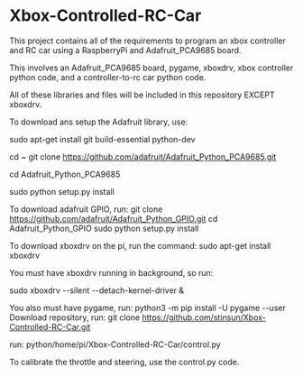 # Xbox-Controlled-RC-Car
This project contains all of the requirements to program an xbox controller and RC car using a RaspberryPi and Adafruit_PCA9685 board. 

This involves an Adafruit_PCA9685 board, pygame, xboxdrv, xbox controller python code, and a controller-to-rc car python code.

All of these libraries and files will be included in this repository EXCEPT xboxdrv.


To download ans setup the Adafruit library, use:

  sudo apt-get install git build-essential python-dev

  cd ~
  git clone https://github.com/adafruit/Adafruit_Python_PCA9685.git

  cd Adafruit_Python_PCA9685

  sudo python setup.py install

To download adafruit GPIO, run:
  git clone https://github.com/adafruit/Adafruit_Python_GPIO.git
  cd Adafruit_Python_GPIO
  sudo python setup.py install

To download xboxdrv on the pi, run the command: 
  sudo apt-get install xboxdrv

You must have xboxdrv running in background, so run:

  sudo xboxdrv --silent --detach-kernel-driver &

You also must have pygame, run:
  python3 -m pip install -U pygame --user
Download repository, run:
git clone https://github.com/stinsun/Xbox-Controlled-RC-Car.git

run: python/home/pi/Xbox-Controlled-RC-Car/control.py


To calibrate the throttle and steering, use the control.py code.
